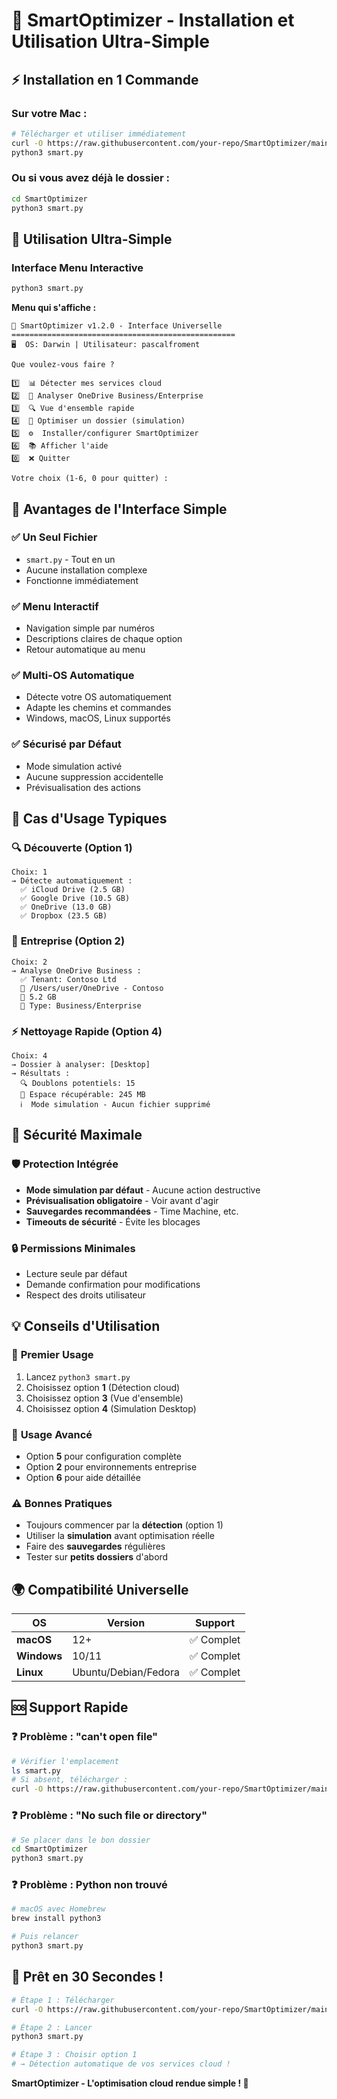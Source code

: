 # 🚀 SmartOptimizer - Installation et Utilisation Ultra-Simple

## ⚡ Installation en 1 Commande

### Sur votre Mac :
```bash
# Télécharger et utiliser immédiatement
curl -O https://raw.githubusercontent.com/your-repo/SmartOptimizer/main/smart.py
python3 smart.py
```

### Ou si vous avez déjà le dossier :
```bash
cd SmartOptimizer
python3 smart.py
```

## 🎯 Utilisation Ultra-Simple

### Interface Menu Interactive
```bash
python3 smart.py
```

**Menu qui s'affiche :**
```
🚀 SmartOptimizer v1.2.0 - Interface Universelle
==================================================
🖥️  OS: Darwin | Utilisateur: pascalfroment

Que voulez-vous faire ?

1️⃣  📊 Détecter mes services cloud
2️⃣  🏢 Analyser OneDrive Business/Enterprise  
3️⃣  🔍 Vue d'ensemble rapide
4️⃣  🧹 Optimiser un dossier (simulation)
5️⃣  ⚙️  Installer/configurer SmartOptimizer
6️⃣  📚 Afficher l'aide
0️⃣  ❌ Quitter

Votre choix (1-6, 0 pour quitter) : 
```

## 🌟 Avantages de l'Interface Simple

### ✅ **Un Seul Fichier**
- `smart.py` - Tout en un
- Aucune installation complexe
- Fonctionne immédiatement

### ✅ **Menu Interactif**
- Navigation simple par numéros
- Descriptions claires de chaque option
- Retour automatique au menu

### ✅ **Multi-OS Automatique**
- Détecte votre OS automatiquement
- Adapte les chemins et commandes
- Windows, macOS, Linux supportés

### ✅ **Sécurisé par Défaut**
- Mode simulation activé
- Aucune suppression accidentelle
- Prévisualisation des actions

## 🎯 Cas d'Usage Typiques

### 🔍 **Découverte (Option 1)**
```
Choix: 1
→ Détecte automatiquement :
  ✅ iCloud Drive (2.5 GB)
  ✅ Google Drive (10.5 GB)  
  ✅ OneDrive (13.0 GB)
  ✅ Dropbox (23.5 GB)
```

### 🏢 **Entreprise (Option 2)**
```
Choix: 2
→ Analyse OneDrive Business :
  ✅ Tenant: Contoso Ltd
  📁 /Users/user/OneDrive - Contoso
  💾 5.2 GB
  🔄 Type: Business/Enterprise
```

### ⚡ **Nettoyage Rapide (Option 4)**
```
Choix: 4
→ Dossier à analyser: [Desktop]
→ Résultats :
  🔍 Doublons potentiels: 15
  💾 Espace récupérable: 245 MB
  ℹ️  Mode simulation - Aucun fichier supprimé
```

## 🚨 Sécurité Maximale

### 🛡️ **Protection Intégrée**
- **Mode simulation par défaut** - Aucune action destructive
- **Prévisualisation obligatoire** - Voir avant d'agir
- **Sauvegardes recommandées** - Time Machine, etc.
- **Timeouts de sécurité** - Évite les blocages

### 🔒 **Permissions Minimales**
- Lecture seule par défaut
- Demande confirmation pour modifications
- Respect des droits utilisateur

## 💡 Conseils d'Utilisation

### 🎯 **Premier Usage**
1. Lancez `python3 smart.py`
2. Choisissez option **1** (Détection cloud)
3. Choisissez option **3** (Vue d'ensemble)
4. Choisissez option **4** (Simulation Desktop)

### 🔧 **Usage Avancé**
- Option **5** pour configuration complète
- Option **2** pour environnements entreprise
- Option **6** pour aide détaillée

### ⚠️ **Bonnes Pratiques**
- Toujours commencer par la **détection** (option 1)
- Utiliser la **simulation** avant optimisation réelle
- Faire des **sauvegardes** régulières
- Tester sur **petits dossiers** d'abord

## 🌍 Compatibilité Universelle

| OS | Version | Support |
|---|---|---|
| **macOS** | 12+ | ✅ Complet |
| **Windows** | 10/11 | ✅ Complet |
| **Linux** | Ubuntu/Debian/Fedora | ✅ Complet |

## 🆘 Support Rapide

### ❓ **Problème : "can't open file"**
```bash
# Vérifier l'emplacement
ls smart.py
# Si absent, télécharger :
curl -O https://raw.githubusercontent.com/your-repo/SmartOptimizer/main/smart.py
```

### ❓ **Problème : "No such file or directory"**
```bash
# Se placer dans le bon dossier
cd SmartOptimizer
python3 smart.py
```

### ❓ **Problème : Python non trouvé**
```bash
# macOS avec Homebrew
brew install python3

# Puis relancer
python3 smart.py
```

## 🎉 Prêt en 30 Secondes !

```bash
# Étape 1 : Télécharger
curl -O https://raw.githubusercontent.com/your-repo/SmartOptimizer/main/smart.py

# Étape 2 : Lancer
python3 smart.py

# Étape 3 : Choisir option 1
# → Détection automatique de vos services cloud !
```

**SmartOptimizer - L'optimisation cloud rendue simple ! 🌟**